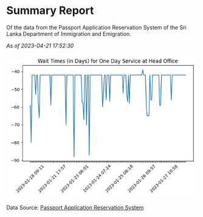 # Summary Report

Of the data from the Passport Application Reservation System of the Sri Lanka Department of Immigration and Emigration.

*As of 2023-04-21 17:52:30*

![Wait Time Chart](summary.wait_time_chart.png)

Data Source: [Passport Application Reservation System](https://eservices.immigration.gov.lk:8443/appointment/pages/reservationApplication.xhtml)